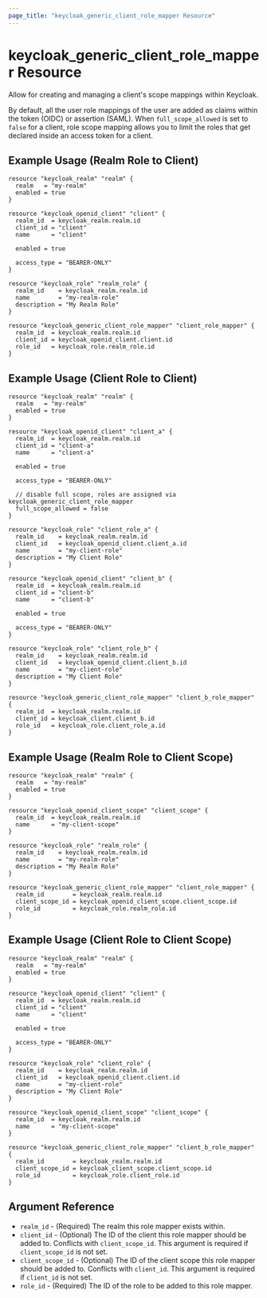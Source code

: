 ```yaml
---
page_title: "keycloak_generic_client_role_mapper Resource"
---
```


# keycloak\_generic\_client\_role\_mapper Resource

Allow for creating and managing a client's scope mappings within Keycloak.

By default, all the user role mappings of the user are added as claims within the token (OIDC) or assertion (SAML). When
`full_scope_allowed` is set to `false` for a client, role scope mapping allows you to limit the roles that get declared
inside an access token for a client.

## Example Usage (Realm Role to Client)

```hcl
resource "keycloak_realm" "realm" {
  realm   = "my-realm"
  enabled = true
}

resource "keycloak_openid_client" "client" {
  realm_id  = keycloak_realm.realm.id
  client_id = "client"
  name      = "client"

  enabled = true

  access_type = "BEARER-ONLY"
}

resource "keycloak_role" "realm_role" {
  realm_id    = keycloak_realm.realm.id
  name        = "my-realm-role"
  description = "My Realm Role"
}

resource "keycloak_generic_client_role_mapper" "client_role_mapper" {
  realm_id  = keycloak_realm.realm.id
  client_id = keycloak_openid_client.client.id
  role_id   = keycloak_role.realm_role.id
}
```

## Example Usage (Client Role to Client)

```hcl
resource "keycloak_realm" "realm" {
  realm   = "my-realm"
  enabled = true
}

resource "keycloak_openid_client" "client_a" {
  realm_id  = keycloak_realm.realm.id
  client_id = "client-a"
  name      = "client-a"

  enabled = true

  access_type = "BEARER-ONLY"

  // disable full scope, roles are assigned via keycloak_generic_client_role_mapper
  full_scope_allowed = false
}

resource "keycloak_role" "client_role_a" {
  realm_id    = keycloak_realm.realm.id
  client_id   = keycloak_openid_client.client_a.id
  name        = "my-client-role"
  description = "My Client Role"
}

resource "keycloak_openid_client" "client_b" {
  realm_id  = keycloak_realm.realm.id
  client_id = "client-b"
  name      = "client-b"

  enabled = true

  access_type = "BEARER-ONLY"
}

resource "keycloak_role" "client_role_b" {
  realm_id    = keycloak_realm.realm.id
  client_id   = keycloak_openid_client.client_b.id
  name        = "my-client-role"
  description = "My Client Role"
}

resource "keycloak_generic_client_role_mapper" "client_b_role_mapper" {
  realm_id  = keycloak_realm.realm.id
  client_id = keycloak_client.client_b.id
  role_id   = keycloak_role.client_role_a.id
}
```

## Example Usage (Realm Role to Client Scope)

```hcl
resource "keycloak_realm" "realm" {
  realm   = "my-realm"
  enabled = true
}

resource "keycloak_openid_client_scope" "client_scope" {
  realm_id  = keycloak_realm.realm.id
  name      = "my-client-scope"
}

resource "keycloak_role" "realm_role" {
  realm_id    = keycloak_realm.realm.id
  name        = "my-realm-role"
  description = "My Realm Role"
}

resource "keycloak_generic_client_role_mapper" "client_role_mapper" {
  realm_id        = keycloak_realm.realm.id
  client_scope_id = keycloak_openid_client_scope.client_scope.id
  role_id         = keycloak_role.realm_role.id
}
```

## Example Usage (Client Role to Client Scope)

```hcl
resource "keycloak_realm" "realm" {
  realm   = "my-realm"
  enabled = true
}

resource "keycloak_openid_client" "client" {
  realm_id  = keycloak_realm.realm.id
  client_id = "client"
  name      = "client"

  enabled = true

  access_type = "BEARER-ONLY"
}

resource "keycloak_role" "client_role" {
  realm_id    = keycloak_realm.realm.id
  client_id   = keycloak_openid_client.client.id
  name        = "my-client-role"
  description = "My Client Role"
}

resource "keycloak_openid_client_scope" "client_scope" {
  realm_id  = keycloak_realm.realm.id
  name      = "my-client-scope"
}

resource "keycloak_generic_client_role_mapper" "client_b_role_mapper" {
  realm_id        = keycloak_realm.realm.id
  client_scope_id = keycloak_client_scope.client_scope.id
  role_id         = keycloak_role.client_role.id
}
```

## Argument Reference

- `realm_id` - (Required) The realm this role mapper exists within.
- `client_id` - (Optional) The ID of the client this role mapper should be added to. Conflicts with `client_scope_id`. This argument is required if `client_scope_id` is not set.
- `client_scope_id` - (Optional) The ID of the client scope this role mapper should be added to. Conflicts with `client_id`. This argument is required if `client_id` is not set.
- `role_id` - (Required) The ID of the role to be added to this role mapper.
